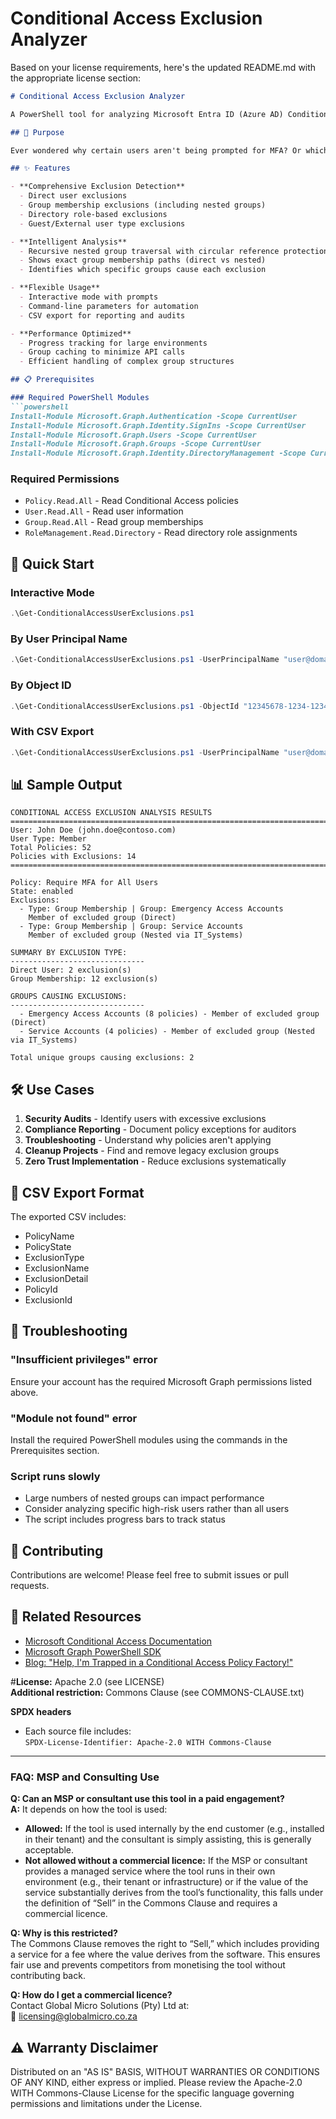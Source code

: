 # Conditional Access Exclusion Analyzer

Based on your license requirements, here's the updated README.md with the appropriate license section:

```markdown
# Conditional Access Exclusion Analyzer

A PowerShell tool for analyzing Microsoft Entra ID (Azure AD) Conditional Access policy exclusions. Discover which users are excluded from your security policies and understand exactly why.

## 🎯 Purpose

Ever wondered why certain users aren't being prompted for MFA? Or which legacy groups are creating security gaps in your Conditional Access policies? This script provides complete visibility into policy exclusions, helping you identify and remediate security risks.

## ✨ Features

- **Comprehensive Exclusion Detection**
  - Direct user exclusions
  - Group membership exclusions (including nested groups)
  - Directory role-based exclusions
  - Guest/External user type exclusions

- **Intelligent Analysis**
  - Recursive nested group traversal with circular reference protection
  - Shows exact group membership paths (direct vs nested)
  - Identifies which specific groups cause each exclusion

- **Flexible Usage**
  - Interactive mode with prompts
  - Command-line parameters for automation
  - CSV export for reporting and audits

- **Performance Optimized**
  - Progress tracking for large environments
  - Group caching to minimize API calls
  - Efficient handling of complex group structures

## 📋 Prerequisites

### Required PowerShell Modules
```powershell
Install-Module Microsoft.Graph.Authentication -Scope CurrentUser
Install-Module Microsoft.Graph.Identity.SignIns -Scope CurrentUser
Install-Module Microsoft.Graph.Users -Scope CurrentUser
Install-Module Microsoft.Graph.Groups -Scope CurrentUser
Install-Module Microsoft.Graph.Identity.DirectoryManagement -Scope CurrentUser
```

### Required Permissions
- `Policy.Read.All` - Read Conditional Access policies
- `User.Read.All` - Read user information
- `Group.Read.All` - Read group memberships
- `RoleManagement.Read.Directory` - Read directory role assignments

## 🚀 Quick Start

### Interactive Mode
```powershell
.\Get-ConditionalAccessUserExclusions.ps1
```

### By User Principal Name
```powershell
.\Get-ConditionalAccessUserExclusions.ps1 -UserPrincipalName "user@domain.com"
```

### By Object ID
```powershell
.\Get-ConditionalAccessUserExclusions.ps1 -ObjectId "12345678-1234-1234-1234-123456789012"
```

### With CSV Export
```powershell
.\Get-ConditionalAccessUserExclusions.ps1 -UserPrincipalName "user@domain.com" -OutputPath "C:\Reports\Exclusions.csv"
```

## 📊 Sample Output

```
CONDITIONAL ACCESS EXCLUSION ANALYSIS RESULTS
================================================================================
User: John Doe (john.doe@contoso.com)
User Type: Member
Total Policies: 52
Policies with Exclusions: 14
================================================================================

Policy: Require MFA for All Users
State: enabled
Exclusions:
  - Type: Group Membership | Group: Emergency Access Accounts
    Member of excluded group (Direct)
  - Type: Group Membership | Group: Service Accounts
    Member of excluded group (Nested via IT_Systems)

SUMMARY BY EXCLUSION TYPE:
------------------------------
Direct User: 2 exclusion(s)
Group Membership: 12 exclusion(s)

GROUPS CAUSING EXCLUSIONS:
------------------------------
  - Emergency Access Accounts (8 policies) - Member of excluded group (Direct)
  - Service Accounts (4 policies) - Member of excluded group (Nested via IT_Systems)

Total unique groups causing exclusions: 2
```

## 🛠️ Use Cases

1. **Security Audits** - Identify users with excessive exclusions
2. **Compliance Reporting** - Document policy exceptions for auditors
3. **Troubleshooting** - Understand why policies aren't applying
4. **Cleanup Projects** - Find and remove legacy exclusion groups
5. **Zero Trust Implementation** - Reduce exclusions systematically

## 📝 CSV Export Format

The exported CSV includes:
- PolicyName
- PolicyState
- ExclusionType
- ExclusionName
- ExclusionDetail
- PolicyId
- ExclusionId

## 🐛 Troubleshooting

### "Insufficient privileges" error
Ensure your account has the required Microsoft Graph permissions listed above.

### "Module not found" error
Install the required PowerShell modules using the commands in the Prerequisites section.

### Script runs slowly
- Large numbers of nested groups can impact performance
- Consider analyzing specific high-risk users rather than all users
- The script includes progress bars to track status

## 🤝 Contributing

Contributions are welcome! Please feel free to submit issues or pull requests.

## 🔗 Related Resources

- [Microsoft Conditional Access Documentation](https://docs.microsoft.com/en-us/azure/active-directory/conditional-access/)
- [Microsoft Graph PowerShell SDK](https://docs.microsoft.com/en-us/powershell/microsoftgraph/)
- [Blog: "Help, I'm Trapped in a Conditional Access Policy Factory!"](#)

#**License:** Apache 2.0 (see LICENSE)  
**Additional restriction:** Commons Clause (see COMMONS-CLAUSE.txt)

**SPDX headers**
- Each source file includes:  
  `SPDX-License-Identifier: Apache-2.0 WITH Commons-Clause`

---

### FAQ: MSP and Consulting Use

**Q: Can an MSP or consultant use this tool in a paid engagement?**  
**A:** It depends on how the tool is used:  
- **Allowed:** If the tool is used internally by the end customer (e.g., installed in their tenant) and the consultant is simply assisting, this is generally acceptable.  
- **Not allowed without a commercial licence:** If the MSP or consultant provides a managed service where the tool runs in their own environment (e.g., their tenant or infrastructure) or if the value of the service substantially derives from the tool’s functionality, this falls under the definition of “Sell” in the Commons Clause and requires a commercial licence.

**Q: Why is this restricted?**  
The Commons Clause removes the right to “Sell,” which includes providing a service for a fee where the value derives from the software. This ensures fair use and prevents competitors from monetising the tool without contributing back.

**Q: How do I get a commercial licence?**  
Contact Global Micro Solutions (Pty) Ltd at:  
📧 licensing@globalmicro.co.za

## ⚠️ Warranty Disclaimer

Distributed on an "AS IS" BASIS, WITHOUT WARRANTIES OR CONDITIONS OF ANY KIND, either express or implied. Please review the Apache-2.0 WITH Commons-Clause License for the specific language governing permissions and limitations under the License.